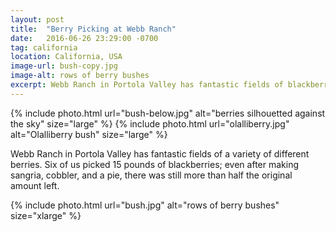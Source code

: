 ```yaml
---
layout: post
title:  "Berry Picking at Webb Ranch"
date:   2016-06-26 23:29:00 -0700
tag: california
location: California, USA
image-url: bush-copy.jpg
image-alt: rows of berry bushes
excerpt: Webb Ranch in Portola Valley has fantastic fields of blackberry varieties.
---
```

<div class='img-gallery'>
{% include photo.html url="bush-below.jpg" alt="berries silhouetted against the sky" size="large" %}
{% include photo.html url="olalliberry.jpg" alt="Olalliberry bush" size="large" %}
</div>

Webb Ranch in Portola Valley has fantastic fields of a variety of different berries. Six of us picked 15 pounds of blackberries; even after making sangria, cobbler, and a pie, there was still more than half the original amount left.

<div class='img-gallery'>
{% include photo.html url="bush.jpg" alt="rows of berry bushes" size="xlarge" %}
</div>
